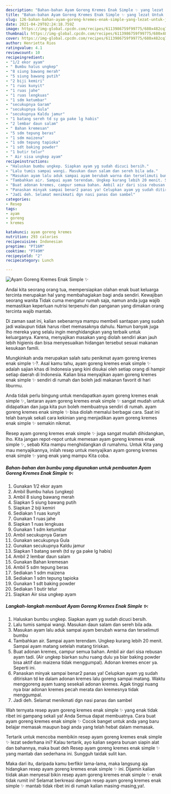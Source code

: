 ```yaml
---
description: "Bahan-bahan Ayam Goreng Kremes Enak Simple ✨ yang lezat Untuk Jualan"
title: "Bahan-bahan Ayam Goreng Kremes Enak Simple ✨ yang lezat Untuk Jualan"
slug: 126-bahan-bahan-ayam-goreng-kremes-enak-simple-yang-lezat-untuk-jualan
date: 2021-04-29T02:24:18.759Z
image: https://img-global.cpcdn.com/recipes/6113986759f99775/680x482cq70/ayam-goreng-kremes-enak-simple-✨-foto-resep-utama.jpg
thumbnail: https://img-global.cpcdn.com/recipes/6113986759f99775/680x482cq70/ayam-goreng-kremes-enak-simple-✨-foto-resep-utama.jpg
cover: https://img-global.cpcdn.com/recipes/6113986759f99775/680x482cq70/ayam-goreng-kremes-enak-simple-✨-foto-resep-utama.jpg
author: Henrietta Rios
ratingvalue: 4.1
reviewcount: 10
recipeingredient:
- "1/2 ekor ayam"
- " Bumbu halus ungkep"
- "8 siung bawang merah"
- "5 siung bawang putih"
- "2 biji kemiri"
- "1 ruas kunyit"
- "1 ruas jahe"
- "1 ruas lengkuas"
- "1 sdm ketumbar"
- "secukupnya Garam"
- "secukupnya Gula"
- "secukupnya Kaldu jamur"
- "1 batang sereh td sy ga pake lg habis"
- "2 lembar daun salam"
- " Bahan kremesan"
- "5 sdm tepung beras"
- "1 sdm maizena"
- "1 sdm tepung tapioka"
- "1 sdt baking powder"
- "1 butir telur"
- " Air sisa ungkep ayam"
recipeinstructions:
- "Haluskan bumbu ungkep. Siapkan ayam yg sudah dicuci bersih."
- "Lalu tumis sampai wangi. Masukan daun salam dan sereh bila ada."
- "Masukan ayam lalu aduk sampai ayam berubah warna dan terselimuti bumbu"
- "Tambahkan air. Sampai ayam terendam. Ungkep kurang lebih 20 menit. Sampai ayam matang setelah matang tiriskan."
- "Buat adonan kremes, campur semua bahan. Ambil air dari sisa rebusan ayam tadi. (Air ungkep biarkan suhu ruang dulu ya biar baking powder bisa aktif dan maizena tidak menggumpal). Adonan kremes encer ya. Seperti ini."
- "Panaskan minyak sampai benar2 panas ya! Celupkan ayam yg sudah ditiriskan td ke dalam adonan kremes lalu goreng sampai matang. Waktu menggoreng ayam tuang sesekali adonan kremes. Agak tinggi nuang nya biar adonan kremes pecah merata dan kremesnya tidak menggumpal."
- "Jadi deh. Selamat menikmati dgn nasi panas dan sambel"
categories:
- Resep
tags:
- ayam
- goreng
- kremes

katakunci: ayam goreng kremes 
nutrition: 293 calories
recipecuisine: Indonesian
preptime: "PT16M"
cooktime: "PT49M"
recipeyield: "2"
recipecategory: Lunch

---
```



![Ayam Goreng Kremes Enak Simple ✨](https://img-global.cpcdn.com/recipes/6113986759f99775/680x482cq70/ayam-goreng-kremes-enak-simple-✨-foto-resep-utama.jpg)

Andai kita seorang orang tua, mempersiapkan olahan enak buat keluarga tercinta merupakan hal yang membahagiakan bagi anda sendiri. Kewajiban seorang  wanita Tidak cuma mengatur rumah saja, namun anda juga wajib memastikan keperluan nutrisi terpenuhi dan panganan yang dimakan orang tercinta wajib mantab.

Di zaman  saat ini, kalian sebenarnya mampu membeli santapan yang sudah jadi walaupun tidak harus ribet memasaknya dahulu. Namun banyak juga lho mereka yang selalu ingin menghidangkan yang terbaik untuk keluarganya. Karena, menyajikan masakan yang diolah sendiri akan jauh lebih higienis dan bisa menyesuaikan hidangan tersebut sesuai makanan kesukaan famili. 



Mungkinkah anda merupakan salah satu penikmat ayam goreng kremes enak simple ✨?. Asal kamu tahu, ayam goreng kremes enak simple ✨ adalah sajian khas di Indonesia yang kini disukai oleh setiap orang di hampir setiap daerah di Indonesia. Kalian bisa menyajikan ayam goreng kremes enak simple ✨ sendiri di rumah dan boleh jadi makanan favorit di hari liburmu.

Anda tidak perlu bingung untuk mendapatkan ayam goreng kremes enak simple ✨, lantaran ayam goreng kremes enak simple ✨ sangat mudah untuk didapatkan dan juga kita pun boleh membuatnya sendiri di rumah. ayam goreng kremes enak simple ✨ bisa diolah memalui berbagai cara. Saat ini telah banyak sekali cara kekinian yang menjadikan ayam goreng kremes enak simple ✨ semakin nikmat.

Resep ayam goreng kremes enak simple ✨ juga sangat mudah dihidangkan, lho. Kita jangan repot-repot untuk memesan ayam goreng kremes enak simple ✨, sebab Kita mampu menghidangkan di rumahmu. Untuk Kita yang mau menyajikannya, inilah resep untuk menyajikan ayam goreng kremes enak simple ✨ yang enak yang mampu Kita coba.

<!--inarticleads1-->

##### Bahan-bahan dan bumbu yang digunakan untuk pembuatan Ayam Goreng Kremes Enak Simple ✨:

1. Gunakan 1/2 ekor ayam
1. Ambil  Bumbu halus (ungkep)
1. Ambil 8 siung bawang merah
1. Siapkan 5 siung bawang putih
1. Siapkan 2 biji kemiri
1. Sediakan 1 ruas kunyit
1. Gunakan 1 ruas jahe
1. Siapkan 1 ruas lengkuas
1. Gunakan 1 sdm ketumbar
1. Ambil secukupnya Garam
1. Gunakan secukupnya Gula
1. Gunakan secukupnya Kaldu jamur
1. Siapkan 1 batang sereh (td sy ga pake lg habis)
1. Ambil 2 lembar daun salam
1. Gunakan  Bahan kremesan
1. Ambil 5 sdm tepung beras
1. Sediakan 1 sdm maizena
1. Sediakan 1 sdm tepung tapioka
1. Gunakan 1 sdt baking powder
1. Sediakan 1 butir telur
1. Siapkan  Air sisa ungkep ayam




<!--inarticleads2-->

##### Langkah-langkah membuat Ayam Goreng Kremes Enak Simple ✨:

1. Haluskan bumbu ungkep. Siapkan ayam yg sudah dicuci bersih.
1. Lalu tumis sampai wangi. Masukan daun salam dan sereh bila ada.
1. Masukan ayam lalu aduk sampai ayam berubah warna dan terselimuti bumbu
1. Tambahkan air. Sampai ayam terendam. Ungkep kurang lebih 20 menit. Sampai ayam matang setelah matang tiriskan.
1. Buat adonan kremes, campur semua bahan. Ambil air dari sisa rebusan ayam tadi. (Air ungkep biarkan suhu ruang dulu ya biar baking powder bisa aktif dan maizena tidak menggumpal). Adonan kremes encer ya. Seperti ini.
1. Panaskan minyak sampai benar2 panas ya! Celupkan ayam yg sudah ditiriskan td ke dalam adonan kremes lalu goreng sampai matang. Waktu menggoreng ayam tuang sesekali adonan kremes. Agak tinggi nuang nya biar adonan kremes pecah merata dan kremesnya tidak menggumpal.
1. Jadi deh. Selamat menikmati dgn nasi panas dan sambel




Wah ternyata resep ayam goreng kremes enak simple ✨ yang enak tidak ribet ini gampang sekali ya! Anda Semua dapat membuatnya. Cara buat ayam goreng kremes enak simple ✨ Cocok banget untuk anda yang baru belajar memasak maupun bagi anda yang telah hebat dalam memasak.

Tertarik untuk mencoba membikin resep ayam goreng kremes enak simple ✨ lezat sederhana ini? Kalau tertarik, ayo kalian segera buruan siapin alat dan bahannya, maka buat deh Resep ayam goreng kremes enak simple ✨ yang mantab dan sederhana ini. Sungguh taidak sulit kan. 

Maka dari itu, daripada kamu berfikir lama-lama, maka langsung aja hidangkan resep ayam goreng kremes enak simple ✨ ini. Dijamin kalian tiidak akan menyesal bikin resep ayam goreng kremes enak simple ✨ enak tidak rumit ini! Selamat berkreasi dengan resep ayam goreng kremes enak simple ✨ mantab tidak ribet ini di rumah kalian masing-masing,ya!.

